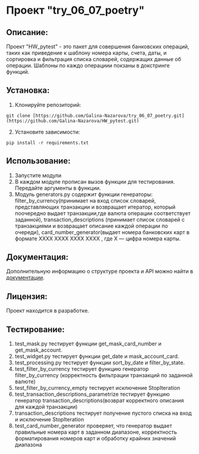 # Проект "try_06_07_poetry"

## Описание:

Проект "HW_pytest" - это пакет для совершения банковских операций, 
таких как приведение к шаблону номера карты, счета, даты, и сортировка и фильтрация списка словарей, 
содержащих данные об операции. Шаблоны по каждо операциии покзаны в докстринге функций.

## Установка:

1. Клонируйте репозиторий:
```
git clone [https://github.com/Galina-Nazarova/try_06_07_poetry.git](https://github.com/Galina-Nazarova/HW_pytest.git)
```

2. Установите зависимости:
```
pip install -r requirements.txt
```

## Использование:

1. Запустите модули
2. В каждом модуле прописан вызов функции для тестирования. Передайте аргументы в функции.
3. Модуль generators.py содержит функции генераторы: filter_by_currency(принимает 
на вход список словарей, представляющих транзакции и  возвращает итератор, 
который поочередно выдает транзакции,где валюта операции соответствует заданной), transaction_descriptions
(принимает список словарей с транзакциями и возвращает описание каждой операции по очереди), 
card_number_generator(выдает номера банковских карт в формате XXXX XXXX XXXX XXXX
, где X — цифра номера карты.

## Документация:

Дополнительную информацию о структуре проекта и API можно найти в [документации](README.md).

## Лицензия:

Проект находится в разработке.

## Тестирование:

1. test_mask.py тестирует функции get_mask_card_number и get_mask_account.
2. test_widget.py тестирует функции get_date и mask_account_card.
3. test_processing.py тестирует функции sort_by_date и filter_by_state.
4. test_filter_by_currency тестирует функцию генератор filter_by_currency (корректность фильтрации транзакций по заданной валюте)
5. test_filter_by_currency_empty тестирует исключение StopIteration
6. test_transaction_descriptions_parametrize тестирует функцию генератор transaction_descriptions(возврат корректного описания для каждой транзакции)
7. transaction_descriptions тестирует получение пустого списка на вход и исключение StopIteration
8. test_card_number_generator проверяет, что генератор выдает правильные номера карт в заданном диапазоне,
корректность форматирования номеров карт и обработку крайних значений диапазона

